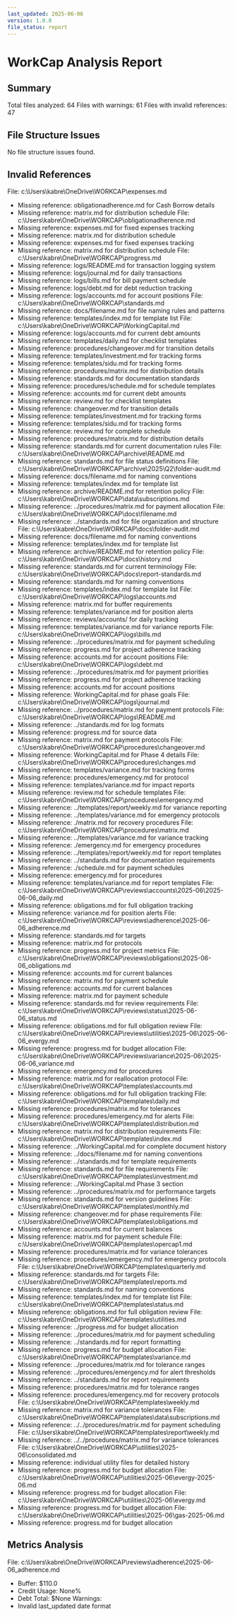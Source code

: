 ```yaml
---
last_updated: 2025-06-06
version: 1.0.0
file_status: report
---
```


# WorkCap Analysis Report

## Summary
Total files analyzed: 64
Files with warnings: 61
Files with invalid references: 47

## File Structure Issues
No file structure issues found.

## Invalid References
File: c:\Users\kabre\OneDrive\WORKCAP\expenses.md
- Missing reference: obligationadherence.md for Cash Borrow details
- Missing reference: matrix.md for distribution schedule
File: c:\Users\kabre\OneDrive\WORKCAP\obligationadherence.md
- Missing reference: expenses.md for fixed expenses tracking
- Missing reference: matrix.md for distribution schedule
- Missing reference: expenses.md for fixed expenses tracking
- Missing reference: matrix.md for distribution schedule
File: c:\Users\kabre\OneDrive\WORKCAP\progress.md
- Missing reference: logs/README.md for transaction logging system
- Missing reference: logs/journal.md for daily transactions
- Missing reference: logs/bills.md for bill payment schedule
- Missing reference: logs/debt.md for debt reduction tracking
- Missing reference: logs/accounts.md for account positions
File: c:\Users\kabre\OneDrive\WORKCAP\standards.md
- Missing reference: docs/filename.md for file naming rules and patterns
- Missing reference: templates/index.md for template list
File: c:\Users\kabre\OneDrive\WORKCAP\WorkingCapital.md
- Missing reference: logs/accounts.md for current debt amounts
- Missing reference: templates/daily.md for checklist templates
- Missing reference: procedures/changeover.md for transition details
- Missing reference: templates/investment.md for tracking forms
- Missing reference: templates/sidu.md for tracking forms
- Missing reference: procedures/matrix.md for distribution details
- Missing reference: standards.md for documentation standards
- Missing reference: procedures/schedule.md for schedule templates
- Missing reference: accounts.md for current debt amounts
- Missing reference: review.md for checklist templates
- Missing reference: changeover.md for transition details
- Missing reference: templates/investment.md for tracking forms
- Missing reference: templates/sidu.md for tracking forms
- Missing reference: review.md for complete schedule
- Missing reference: procedures/matrix.md for distribution details
- Missing reference: standards.md for current documentation rules
File: c:\Users\kabre\OneDrive\WORKCAP\archive\README.md
- Missing reference: standards.md for file status definitions
File: c:\Users\kabre\OneDrive\WORKCAP\archive\2025\Q2\folder-audit.md
- Missing reference: docs/filename.md for naming conventions
- Missing reference: templates/index.md for template list
- Missing reference: archive/README.md for retention policy
File: c:\Users\kabre\OneDrive\WORKCAP\data\subscriptions.md
- Missing reference: ../procedures/matrix.md for payment allocation
File: c:\Users\kabre\OneDrive\WORKCAP\docs\filename.md
- Missing reference: ../standards.md for file organization and structure
File: c:\Users\kabre\OneDrive\WORKCAP\docs\folder-audit.md
- Missing reference: docs/filename.md for naming conventions
- Missing reference: templates/index.md for template list
- Missing reference: archive/README.md for retention policy
File: c:\Users\kabre\OneDrive\WORKCAP\docs\history.md
- Missing reference: standards.md for current terminology
File: c:\Users\kabre\OneDrive\WORKCAP\docs\report-standards.md
- Missing reference: standards.md for naming conventions
- Missing reference: templates/index.md for template list
File: c:\Users\kabre\OneDrive\WORKCAP\logs\accounts.md
- Missing reference: matrix.md for buffer requirements
- Missing reference: templates/variance.md for position alerts
- Missing reference: reviews/accounts/ for daily tracking
- Missing reference: templates/variance.md for variance reports
File: c:\Users\kabre\OneDrive\WORKCAP\logs\bills.md
- Missing reference: ../procedures/matrix.md for payment scheduling
- Missing reference: progress.md for project adherence tracking
- Missing reference: accounts.md for account positions
File: c:\Users\kabre\OneDrive\WORKCAP\logs\debt.md
- Missing reference: ../procedures/matrix.md for payment priorities
- Missing reference: progress.md for project adherence tracking
- Missing reference: accounts.md for account positions
- Missing reference: WorkingCapital.md for phase goals
File: c:\Users\kabre\OneDrive\WORKCAP\logs\journal.md
- Missing reference: ../procedures/matrix.md for payment protocols
File: c:\Users\kabre\OneDrive\WORKCAP\logs\README.md
- Missing reference: ../standards.md for log formats
- Missing reference: progress.md for source data
- Missing reference: matrix.md for payment protocols
File: c:\Users\kabre\OneDrive\WORKCAP\procedures\changeover.md
- Missing reference: WorkingCapital.md for Phase 4 details
File: c:\Users\kabre\OneDrive\WORKCAP\procedures\changes.md
- Missing reference: templates/variance.md for tracking forms
- Missing reference: procedures/emergency.md for protocol
- Missing reference: templates/variance.md for impact reports
- Missing reference: review.md for schedule templates
File: c:\Users\kabre\OneDrive\WORKCAP\procedures\emergency.md
- Missing reference: ../templates/report/weekly.md for variance reporting
- Missing reference: ../templates/variance.md for emergency protocols
- Missing reference: ./matrix.md for recovery procedures
File: c:\Users\kabre\OneDrive\WORKCAP\procedures\matrix.md
- Missing reference: ../templates/variance.md for variance tracking
- Missing reference: ./emergency.md for emergency procedures
- Missing reference: ../templates/report/weekly.md for report templates
- Missing reference: ../standards.md for documentation requirements
- Missing reference: ./schedule.md for payment schedules
- Missing reference: emergency.md for procedures
- Missing reference: templates/variance.md for report templates
File: c:\Users\kabre\OneDrive\WORKCAP\reviews\accounts\2025-06\2025-06-06_daily.md
- Missing reference: obligations.md for full obligation tracking
- Missing reference: variance.md for position alerts
File: c:\Users\kabre\OneDrive\WORKCAP\reviews\adherence\2025-06-06_adherence.md
- Missing reference: standards.md for targets
- Missing reference: matrix.md for protocols
- Missing reference: progress.md for project metrics
File: c:\Users\kabre\OneDrive\WORKCAP\reviews\obligations\2025-06-06_obligations.md
- Missing reference: accounts.md for current balances
- Missing reference: matrix.md for payment schedule
- Missing reference: accounts.md for current balances
- Missing reference: matrix.md for payment schedule
- Missing reference: standards.md for review requirements
File: c:\Users\kabre\OneDrive\WORKCAP\reviews\status\2025-06-06_status.md
- Missing reference: obligations.md for full obligation review
File: c:\Users\kabre\OneDrive\WORKCAP\reviews\utilities\2025-06\2025-06-06_evergy.md
- Missing reference: progress.md for budget allocation
File: c:\Users\kabre\OneDrive\WORKCAP\reviews\variance\2025-06\2025-06-06_variance.md
- Missing reference: emergency.md for procedures
- Missing reference: matrix.md for reallocation protocol
File: c:\Users\kabre\OneDrive\WORKCAP\templates\accounts.md
- Missing reference: obligations.md for full obligation tracking
File: c:\Users\kabre\OneDrive\WORKCAP\templates\daily.md
- Missing reference: procedures/matrix.md for tolerances
- Missing reference: procedures/emergency.md for alerts
File: c:\Users\kabre\OneDrive\WORKCAP\templates\distribution.md
- Missing reference: matrix.md for distribution requirements
File: c:\Users\kabre\OneDrive\WORKCAP\templates\index.md
- Missing reference: ../WorkingCapital.md for complete document history
- Missing reference: ../docs/filename.md for naming conventions
- Missing reference: ../standards.md for template requirements
- Missing reference: standards.md for file requirements
File: c:\Users\kabre\OneDrive\WORKCAP\templates\investment.md
- Missing reference: ../WorkingCapital.md Phase 3 section
- Missing reference: ../procedures/matrix.md for performance targets
- Missing reference: standards.md for version guidelines
File: c:\Users\kabre\OneDrive\WORKCAP\templates\monthly.md
- Missing reference: changeover.md for phase requirements
File: c:\Users\kabre\OneDrive\WORKCAP\templates\obligations.md
- Missing reference: accounts.md for current balances
- Missing reference: matrix.md for payment schedule
File: c:\Users\kabre\OneDrive\WORKCAP\templates\opercap1.md
- Missing reference: procedures/matrix.md for variance tolerances
- Missing reference: procedures/emergency.md for emergency protocols
File: c:\Users\kabre\OneDrive\WORKCAP\templates\quarterly.md
- Missing reference: standards.md for targets
File: c:\Users\kabre\OneDrive\WORKCAP\templates\reports.md
- Missing reference: standards.md for naming conventions
- Missing reference: templates/index.md for template list
File: c:\Users\kabre\OneDrive\WORKCAP\templates\status.md
- Missing reference: obligations.md for full obligation review
File: c:\Users\kabre\OneDrive\WORKCAP\templates\utilities.md
- Missing reference: ../progress.md for budget allocation
- Missing reference: ../procedures/matrix.md for payment scheduling
- Missing reference: ../standards.md for report formatting
- Missing reference: progress.md for budget allocation
File: c:\Users\kabre\OneDrive\WORKCAP\templates\variance.md
- Missing reference: ../procedures/matrix.md for tolerance ranges
- Missing reference: ../procedures/emergency.md for alert thresholds
- Missing reference: ../standards.md for report requirements
- Missing reference: procedures/matrix.md for tolerance ranges
- Missing reference: procedures/emergency.md for recovery protocols
File: c:\Users\kabre\OneDrive\WORKCAP\templates\weekly.md
- Missing reference: matrix.md for variance tolerances
File: c:\Users\kabre\OneDrive\WORKCAP\templates\data\subscriptions.md
- Missing reference: ../../procedures/matrix.md for payment scheduling
File: c:\Users\kabre\OneDrive\WORKCAP\templates\report\weekly.md
- Missing reference: ../../procedures/matrix.md for variance tolerances
File: c:\Users\kabre\OneDrive\WORKCAP\utilities\2025-06\consolidated.md
- Missing reference: individual utility files for detailed history
- Missing reference: progress.md for budget allocation
File: c:\Users\kabre\OneDrive\WORKCAP\utilities\2025-06\evergy-2025-06.md
- Missing reference: progress.md for budget allocation
File: c:\Users\kabre\OneDrive\WORKCAP\utilities\2025-06\evergy.md
- Missing reference: progress.md for budget allocation
File: c:\Users\kabre\OneDrive\WORKCAP\utilities\2025-06\gas-2025-06.md
- Missing reference: progress.md for budget allocation

## Metrics Analysis
File: c:\Users\kabre\OneDrive\WORKCAP\reviews\adherence\2025-06-06_adherence.md
- Buffer: $110.0
- Credit Usage: None%
- Debt Total: $None
Warnings:
- Invalid last_updated date format

